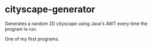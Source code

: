 # cityscape-generator
Generates a random 2D cityscape using Java's AWT every time the program is run.

One of my first programs.
